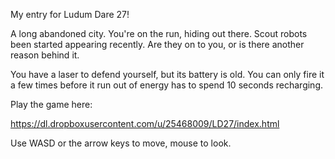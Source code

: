 My entry for Ludum Dare 27!

A long abandoned city. You're on the run, hiding out there. Scout robots been
started appearing recently. Are they on to you, or is there another reason
behind it.

You have a laser to defend yourself, but its battery is old. You can only fire
it a few times before it run out of energy has to spend 10 seconds recharging.

Play the game here:

  https://dl.dropboxusercontent.com/u/25468009/LD27/index.html

Use WASD or the arrow keys to move, mouse to look.
